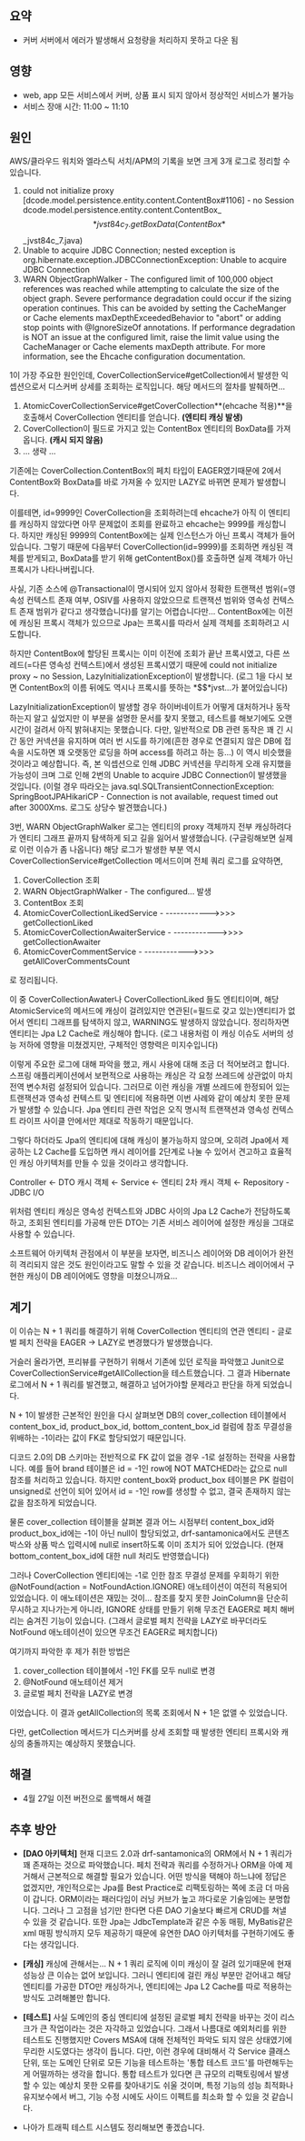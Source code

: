 ## 요약

- 커버 서버에서 에러가 발생해서 요청량을 처리하지 못하고 다운 됨

## 영향

- web, app 모든 서비스에서 커버, 상품 표시 되지 않아서 정상적인 서비스가 불가능
- 서비스 장애 시간: 11:00 ~ 11:10

## 원인

AWS/클라우드 워치와 엘라스틱 서치/APM의 기록을 보면 크게 3개 로그로 정리할 수 있습니다.

1. could not initialize proxy [dcode.model.persistence.entity.content.ContentBox#1106] - no Session \
dcode.model.persistence.entity.content.ContentBox_$$*jvst84c_7.getBoxData(ContentBox*$$_jvst84c_7.java)
2. Unable to acquire JDBC Connection; nested exception is org.hibernate.exception.JDBCConnectionException: Unable to acquire JDBC Connection
3. WARN ObjectGraphWalker - The configured limit of 100,000 object references was reached
while attempting to calculate the size of the object graph. 
Severe performance degradation could occur if the sizing operation continues. 
This can be avoided by setting the CacheManger or Cache <sizeOfPolicy> elements maxDepthExceededBehavior to "abort" or adding stop points with @IgnoreSizeOf annotations. 
If performance degradation is NOT an issue at the configured limit, raise the limit value using the CacheManager or Cache <sizeOfPolicy> elements maxDepth attribute. 
For more information, see the Ehcache configuration documentation.

1이 가장 주요한 원인인데, CoverCollectionService#getCollection에서 발생한 익셉션으로서 디스커버 상세를 조회하는 로직입니다. 해당 메서드의 절차를 발췌하면...

1. AtomicCoverCollectionService#getCoverCollection**(ehcache 적용)**을 호출해서 CoverCollection 엔티티를 얻습니다. **(엔티티 캐싱 발생)**
2. CoverCollection이 필드로 가지고 있는 ContentBox 엔티티의 BoxData를 가져옵니다. **(캐시 되지 않음)**
3. ... 생략 ...

기존에는 CoverCollection.ContentBox의 페치 타입이 EAGER였기때문에 2에서 ContentBox와 BoxData를 바로 가져올 수 있지만 LAZY로 바뀌면 문제가 발생합니다.

이를테면, id=9999인 CoverCollection을 조회하려는데 ehcache가 아직 이 엔티티를 캐싱하지 않았다면 아무 문제없이 조회를 완료하고 ehcache는 9999를 캐싱합니다. 
하지만 캐싱된 9999의 ContentBox에는 실제 인스턴스가 아닌 프록시 객체가 들어있습니다. 
그렇기 때문에 다음부터 CoverCollection(id=9999)를 조회하면 캐싱된 객체를 받게되고, BoxData를 받기 위해 getContentBox()를 호출하면 실제 객체가 아닌 프록시가 나타나버립니다.

사실, 기존 소스에 @Transactional이 명시되어 있지 않아서 정확한 트랜잭션 범위(=영속성 컨텍스트 존재 여부, OSIV를 사용하지 않았으므로 
트랜잭션 범위와 영속성 컨텍스트 존재 범위가 같다고 생각했습니다)를 알기는 어렵습니다만... 
ContentBox에는 이전에 캐싱된 프록시 객체가 있으므로 Jpa는 프록시를 따라서 실제 객체를 조회하려고 시도합니다.

하지만 ContentBox에 할당된 프록시는 이미 이전에 조회가 끝난 프록시였고, 다른 쓰레드(=다른 영속성 컨텍스트)에서 생성된 프록시였기 때문에 
could not initialize proxy ~ no Session, LazyInitializationException이 발생합니다. 
(로그 1을 다시 보면 ContentBox의 이름 뒤에도 역시나 프록시를 뜻하는 *$$*jvst...가 붙어있습니다)

LazyInitializationException이 발생할 경우 하이버네이트가 어떻게 대처하거나 동작하는지 알고 싶었지만 이 부분을 설명한 문서를 찾지 못했고, 
테스트를 해보기에도 오랜 시간이 걸려서 아직 밝혀내지는 못했습니다. 
다만, 일반적으로 DB 관련 동작은 꽤 긴 시간 동안 커넥션을 유지하며 여러 번 시도를 하기에(흔한 경우로 연결되지 않은 DB에 접속을 시도하면 꽤 오랫동안 로딩을 하며 access를 하려고 하는 등...)
이 역시 비슷했을 것이라고 예상합니다. 
즉, 본 익셉션으로 인해 JDBC 커넥션을 무리하게 오래 유지했을 가능성이 크며 그로 인해 2번의 Unable to acquire JDBC Connection이 발생했을 것입니다. 
(이럴 경우 따라오는 java.sql.SQLTransientConnectionException: SpringBootJPAHikariCP - Connection is not available, request timed out after 3000Xms. 로그도 상당수 발견했습니다.)

3번, WARN ObjectGraphWalker 로그는 엔티티의 proxy 객체까지 전부 캐싱하려다가 엔티티 그래프 끝까지 탐색하게 되고 길을 잃어서 발생했습니다. 
(구글링해보면 실제로 이런 이슈가 좀 나옵니다) 해당 로그가 발생한 부분 역시 CoverCollectionService#getCollection 메서드이며 전체 쿼리 로그를 요약하면,

1. CoverCollection 조회
2. WARN ObjectGraphWalker - The configured... 발생
3. ContentBox 조회
4. AtomicCoverCollectionLikedService - ------------>>>> getCollectionLiked
5. AtomicCoverCollectionAwaiterService - ------------>>>> getCollectionAwaiter
6. AtomicCoverCommentService - ------------>>>> getAllCoverCommentsCount

로 정리됩니다.

이 중 CoverCollectionAwater나 CoverCollectionLiked 들도 엔티티이며, 해당 AtomicService의 메서드에 캐싱이 걸려있지만 연관된(=필드로 갖고 있는)엔티티가 없어서 엔티티 그래프를 탐색하지 않고, 
WARNING도 발생하지 않았습니다. 정리하자면 엔티티는 Jpa L2 Cache로 캐싱해야 합니다. (로그 내용처럼 이 캐싱 이슈도 서버의 성능 저하에 영향을 미쳤겠지만, 구체적인 영향력은 미지수입니다)

이렇게 주요한 로그에 대해 파악을 했고, 캐시 사용에 대해 조금 더 적어보려고 합니다. 
스프링 애플리케이션에서 보편적으로 사용하는 캐싱은 각 요청 쓰레드에 상관없이 마치 전역 변수처럼 설정되어 있습니다. 
그러므로 이런 캐싱을 개별 쓰레드에 한정되어 있는 트랜잭션과 영속성 컨텍스트 및 엔티티에 적용하면 이번 사례와 같이 예상치 못한 문제가 발생할 수 있습니다. 
Jpa 엔티티 관련 작업은 오직 명시적 트랜잭션과 영속성 컨텍스트 라이프 사이클 안에서만 제대로 작동하기 때문입니다.

그렇다 하더라도 Jpa의 엔티티에 대해 캐싱이 불가능하지 않으며, 
오히려 Jpa에서 제공하는 L2 Cache를 도입하면 캐시 레이어를 2단계로 나눌 수 있어서 견고하고 효율적인 캐싱 아키텍처를 만들 수 있을 것이라고 생각합니다.

Controller ← DTO 캐시 객체 ← Service ← 엔티티 2차 캐시 객체 ← Repository - JDBC I/O

위처럼 엔티티 캐싱은 영속성 컨텍스트와 JDBC 사이의 Jpa L2 Cache가 전담하도록 하고, 
조회된 엔티티를 가공해 만든 DTO는 기존 서비스 레이어에 설정한 캐싱을 그대로 사용할 수 있습니다.

소프트웨어 아키텍처 관점에서 이 부분을 보자면, 비즈니스 레이어와 DB 레이어가 완전히 격리되지 않은 것도 원인이라고도 말할 수 있을 것 같습니다. 
비즈니스 레이어에서 구현한 캐싱이 DB 레이어에도 영향을 미쳤으니까요...

## 계기

이 이슈는 N + 1 쿼리를 해결하기 위해 CoverCollection 엔티티의 연관 엔티티 - 글로벌 페치 전략을 EAGER → LAZY로 변경했다가 발생했습니다.

거슬러 올라가면, 프리뷰를 구현하기 위해서 기존에 있던 로직을 파악했고 Junit으로 CoverCollectionService#getAllCollection을 테스트했습니다. 
그 결과 Hibernate 로그에서 N + 1 쿼리를 발견했고, 해결하고 넘어가야할 문제라고 판단을 하게 되었습니다.

N + 1이 발생한 근본적인 원인을 다시 살펴보면
DB의 cover_collection 테이블에서 content_box_id, product_box_id, bottom_content_box_id 컬럼에 참조 무결성을 위배하는 -1이라는 값이 FK로 할당되었기 때문입니다.

디코드 2.0의 DB 스키마는 전반적으로 FK 값이 없을 경우 -1로 설정하는 전략을 사용합니다. 
예를 들어 brand 테이블은 id = -1인 row에 NOT MATCHED라는 값으로 null 참조를 처리하고 있습니다. 
하지만 content_box와 product_box 테이블은 PK 컬럼이 unsigned로 선언이 되어 있어서 id = -1인 row를 생성할 수 없고, 결국 존재하지 않는 값을 참조하게 되었습니다.

물론 cover_collection 테이블을 살펴본 결과 어느 시점부터 content_box_id와 product_box_id에는 -1이 아닌 null이 할당되었고, 
drf-santamonica에서도 콘텐츠 박스와 상품 박스 입력시에 null로 insert하도록 이미 조치가 되어 있었습니다. 
(현재 bottom_content_box_id에 대한 null 처리도 반영했습니다)

그러나 CoverCollection 엔티티에는 -1로 인한 참조 무결성 문제를 우회하기 위한 @NotFound(action = NotFoundAction.IGNORE) 애노테이션이 여전히 적용되어 있었습니다. 
이 애노테이션은 재밌는 것이... 참조를 찾지 못한 JoinColumn을 단순히 무시하고 지나가는게 아니라, IGNORE 상태를 만들기 위해 무조건 EAGER로 페치 해버리는 숨겨진 기능이 있습니다. 
(그래서 글로벌 페치 전략을 LAZY로 바꾸더라도 NotFound 애노테이션이 있으면 무조건 EAGER로 페치합니다)

여기까지 파악한 후 제가 취한 방법은

1. cover_collection 테이블에서 -1인 FK를 모두 null로 변경
2. @NotFound 애노테이션 제거
3. 글로벌 페치 전략을 LAZY로 변경

이었습니다. 이 결과 getAllCollection의 목록 조회에서 N + 1은 없앨 수 있었습니다.

다만, getCollection 메서드가 디스커버를 상세 조회할 때 발생한 엔티티 프록시와 캐싱의 충돌까지는 예상하지 못했습니다.

## 해결

- 4월 27일 이전 버전으로 롤백해서 해결

## 추후 방안

- **[DAO 아키텍처]** 현재 디코드 2.0과 drf-santamonica의 ORM에서 N + 1 쿼리가 꽤 존재하는 것으로 파악했습니다. 
페치 전략과 쿼리를 수정하거나 ORM을 아예 제거해서 근본적으로 해결할 필요가 있습니다. 
어떤 방식을 택해야 하느냐에 정답은 없겠지만, 개인적으로는 Jpa를 Best Practice로 리팩토링하는 쪽에 조금 더 마음이 갑니다. 
ORM이라는 패러다임이 러닝 커브가 높고 까다로운 기술임에는 분명합니다. 
그러나 그 고점을 넘기만 한다면 다른 DAO 기술보다 빠르게 CRUD를 쳐낼 수 있을 것 같습니다. 
또한 Jpa는 JdbcTemplate과 같은 수동 매핑, MyBatis같은 xml 매핑 방식까지 모두 제공하기 때문에 유연한 DAO 아키텍처를 구현하기에도 좋다는 생각입니다.

- **[캐싱]** 캐싱에 관해서는... N + 1 쿼리 로직에 이미 캐싱이 잘 걸려 있기때문에 현재 성능상 큰 이슈는 없어 보입니다. 
그러니 엔티티에 걸린 캐싱 부분만 걷어내고 해당 엔티티를 가공한 DTO만 캐싱하거나, 엔티티에는 Jpa L2 Cache를 따로 적용하는 방식도 고려해볼만 합니다.

- **[테스트]** 사실 도메인의 중심 엔티티에 설정된 글로벌 페치 전략을 바꾸는 것이 리스크가 큰 작업이라는 것은 자각하고 있었습니다.
그래서 나름대로 예외처리를 위한 테스트도 진행했지만 Covers MSA에 대해 전체적인 파악도 되지 않은 상태였기에 무리한 시도였다는 생각이 듭니다.
다만, 이런 경우에 대비해서 각 Service 클래스 단위, 또는 도메인 단위로 모든 기능을 테스트하는 '통합 테스트 코드'를 마련해두는게 어떨까하는 생각을 합니다. 
통합 테스트가 있다면 큰 규모의 리팩토링에서 발생할 수 있는 예상치 못한 오류를 찾아내기도 쉬울 것이며, 
특정 기능의 성능 최적화나 유지보수에서 버그, 기능 수정 시에도 사이드 이펙트를 최소화 할 수 있을 것 같습니다.
- 나아가 트래픽 테스트 시스템도 정리해보면 좋겠습니다.
